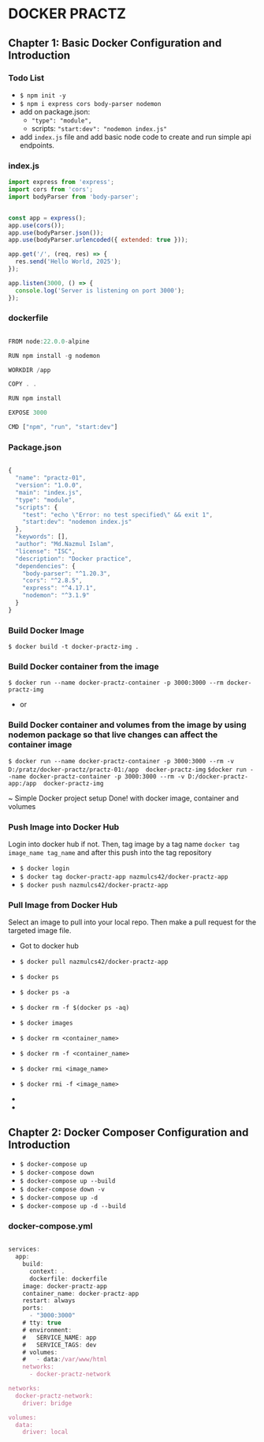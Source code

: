 #                 DOCKER PRACTZ


## Chapter 1: Basic Docker Configuration and Introduction

### Todo List

- `$ npm init -y`
- `$ npm i express cors body-parser nodemon`
- add on package.json: 
    -  `"type": "module",`
    - scripts:  `"start:dev": "nodemon index.js"`
- add `index.js` file and add basic node code to create and run simple api endpoints.


### index.js
```javascript
import express from 'express';
import cors from 'cors';
import bodyParser from 'body-parser';


const app = express();
app.use(cors());
app.use(bodyParser.json());
app.use(bodyParser.urlencoded({ extended: true }));

app.get('/', (req, res) => {
  res.send('Hello World, 2025');
});

app.listen(3000, () => {
  console.log('Server is listening on port 3000');
});

```


### dockerfile
```javascript

FROM node:22.0.0-alpine

RUN npm install -g nodemon

WORKDIR /app

COPY . .

RUN npm install

EXPOSE 3000

CMD ["npm", "run", "start:dev"]


```


### Package.json
```javascript

{
  "name": "practz-01",
  "version": "1.0.0",
  "main": "index.js",
  "type": "module",
  "scripts": {
    "test": "echo \"Error: no test specified\" && exit 1",
    "start:dev": "nodemon index.js"
  },
  "keywords": [],
  "author": "Md.Nazmul Islam",
  "license": "ISC",
  "description": "Docker practice",
  "dependencies": {
    "body-parser": "^1.20.3",
    "cors": "^2.8.5",
    "express": "^4.17.1",
    "nodemon": "^3.1.9"
  }
}

```


### Build Docker Image
`$ docker build -t docker-practz-img . `

### Build Docker container from the image
`$ docker run --name docker-practz-container -p 3000:3000 --rm docker-practz-img`
- or
### Build Docker container and volumes from the image by using nodemon package so that  live changes can affect the container image
`$ docker run --name docker-practz-container -p 3000:3000 --rm -v D:/pratz/docker-practz/practz-01:/app  docker-practz-img`
`$docker run --name docker-practz-container -p 3000:3000 --rm -v D:/docker-practz-app:/app  docker-practz-img`


~ Simple Docker project setup Done! with docker image, container and volumes


### Push Image into Docker Hub

Login into docker hub if not. Then, tag image by a tag name `docker tag image_name tag_name` and after this push into the tag repository
- `$ docker login`
- `$ docker tag docker-practz-app nazmulcs42/docker-practz-app`
- `$ docker push nazmulcs42/docker-practz-app`


### Pull Image from Docker Hub
Select an image to pull into your local repo. Then make a pull request for the targeted image file.
- Got to docker hub
- `$ docker pull nazmulcs42/docker-practz-app`


- `$ docker ps`
- `$ docker ps -a`
- `$ docker rm -f $(docker ps -aq)`
- `$ docker images`
- `$ docker rm <container_name>`
- `$ docker rm -f <container_name>`
- `$ docker rmi <image_name>`
- `$ docker rmi -f <image_name>`
- 
- 



## Chapter 2: Docker Composer Configuration and Introduction

- `$ docker-compose up`
- `$ docker-compose down`
- `$ docker-compose up --build`
- `$ docker-compose down -v`
- `$ docker-compose up -d`
- `$ docker-compose up -d --build`


### docker-compose.yml
```javascript

services:
  app:
    build:
      context: .
      dockerfile: dockerfile
    image: docker-practz-app
    container_name: docker-practz-app
    restart: always
    ports:
      - "3000:3000"
    # tty: true
    # environment:
    #   SERVICE_NAME: app
    #   SERVICE_TAGS: dev
    # volumes:
    #   - data:/var/www/html
    networks:
      - docker-practz-network

networks:
  docker-practz-network:
    driver: bridge

volumes:
  data:
    driver: local



```